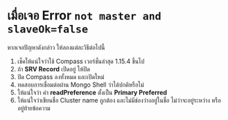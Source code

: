
# เมื่อเจอ Error `not master and slaveOk=false`

หากเจอปัญหาดังกล่าว ให้ลองแต่ละวิธีต่อไปนี้

1. เช็คให้แน่ใจว่าใช้ Compass เวอร์ชั่นล่าสุด 1.15.4 ขึ้นไป
2. ถ้า **SRV Record** เปิดอยู่ ให้ปิด
3. ปิด Compass ลงทั้งหมด และเปิดใหม่
4. ทดสอบการเชื่อมต่อผ่าน Mongo Shell ว่าได้ปกติหรือไม่
5. ให้แน่ใจว่า ค่า **readPreference** ตั้งเป็น **Primary Preferred** 
6. ให้แน่ใจว่าเขียนชื่อ Cluster name ถูกต้อง และไม่มีช่องว่างอยู่ในชื่อ ไม่ว่าจะอยู่ระหว่าง หรืออยู่ท้ายข้อความ